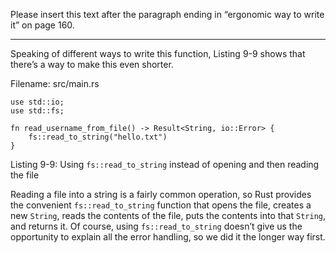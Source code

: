 Please insert this text after the paragraph ending in “ergonomic way to write
it” on page 160.

---

Speaking of different ways to write this function, Listing 9-9 shows that
there’s a way to make this even shorter.

Filename: src/main.rs

```
use std::io;
use std::fs;

fn read_username_from_file() -> Result<String, io::Error> {
    fs::read_to_string("hello.txt")
}
```

Listing 9-9: Using `fs::read_to_string` instead of opening and then reading the
file

Reading a file into a string is a fairly common operation, so Rust provides the
convenient `fs::read_to_string` function that opens the file, creates a new
`String`, reads the contents of the file, puts the contents into that `String`,
and returns it. Of course, using `fs::read_to_string` doesn’t give us the
opportunity to explain all the error handling, so we did it the longer way
first.
